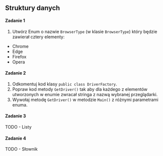 ﻿## Struktury danych

#### Zadanie 1
1. Utwórz Enum o nazwie `BrowserType` (w klasie `BrowserType`) który będzie zawierał cztery elementy:
* Chrome
* Edge
* Firefox
* Opera


#### Zadanie 2
1. Odkomentuj kod klasy `public class DriverFactory`.
2. Popraw kod metody `GetDriver()` tak aby dla każdego z elementów utworzonych w enumie zwracał stringa z nazwą wybranej przeglądarki.
3. Wywołaj metodę `GetDriver()` w metodzie `Main()` z różnymi parametrami enuma.


#### Zadanie 3
TODO - Listy


#### Zadanie 4 
TODO - Słownik